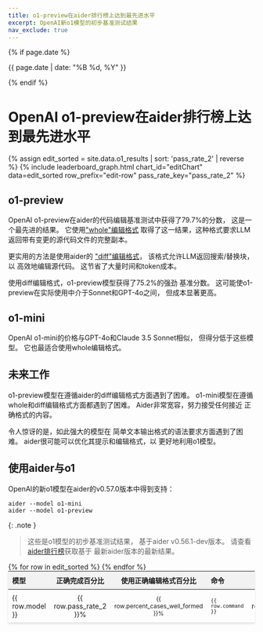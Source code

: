 ```yaml
---
title: o1-preview在aider排行榜上达到最先进水平
excerpt: OpenAI新o1模型的初步基准测试结果
nav_exclude: true
---
```

{% if page.date %}
<p class="post-date">{{ page.date | date: "%B %d, %Y" }}</p>
{% endif %}

# OpenAI o1-preview在aider排行榜上达到最先进水平

<script src="https://cdn.jsdelivr.net/npm/chart.js"></script>

{% assign edit_sorted = site.data.o1_results | sort: 'pass_rate_2' | reverse %}
{% include leaderboard_graph.html
  chart_id="editChart" 
  data=edit_sorted 
  row_prefix="edit-row" 
  pass_rate_key="pass_rate_2"
%}


## o1-preview

OpenAI o1-preview在aider的代码编辑基准测试中获得了79.7%的分数，
这是一个最先进的结果。
它使用["whole"编辑格式](/docs/leaderboards/#notes-on-the-edit-format)
取得了这一结果，这种格式要求LLM返回带有变更的源代码文件的完整副本。

更实用的方法是使用aider的
["diff"编辑格式](/docs/leaderboards/#notes-on-the-edit-format)，
该格式允许LLM返回搜索/替换块，以
高效地编辑源代码。
这节省了大量时间和token成本。

使用diff编辑格式，o1-preview模型获得了75.2%的强劲
基准分数。
这可能使o1-preview在实际使用中介于Sonnet和GPT-4o之间，
但成本显著更高。

## o1-mini

OpenAI o1-mini的价格与GPT-4o和Claude 3.5 Sonnet相似，
但得分低于这些模型。
它也最适合使用whole编辑格式。


## 未来工作

o1-preview模型在遵循aider的diff编辑格式方面遇到了困难。
o1-mini模型在遵循whole和diff编辑格式方面都遇到了困难。
Aider非常宽容，努力接受任何接近
正确格式的内容。

令人惊讶的是，如此强大的模型在
简单文本输出格式的语法要求方面遇到了困难。
aider很可能可以优化其提示和编辑格式，以
更好地利用o1模型。


## 使用aider与o1

OpenAI的新o1模型在aider的v0.57.0版本中得到支持：

```
aider --model o1-mini
aider --model o1-preview
```

{: .note }
> 这些是o1模型的初步基准测试结果，
> 基于aider v0.56.1-dev版本。
> 请查看[aider排行榜](/docs/leaderboards/)获取基于
> 最新aider版本的最新结果。


<table style="width: 100%; max-width: 800px; margin: auto; border-collapse: collapse; box-shadow: 0 2px 4px rgba(0,0,0,0.1); font-size: 14px;">
  <thead style="background-color: #f2f2f2;">
    <tr>
      <th style="padding: 8px; text-align: left;">模型</th>
      <th style="padding: 8px; text-align: center;">正确完成百分比</th>
      <th style="padding: 8px; text-align: center;">使用正确编辑格式百分比</th>
      <th style="padding: 8px; text-align: left;">命令</th>
      <th style="padding: 8px; text-align: center;">编辑格式</th>
    </tr>
  </thead>
  <tbody>
    {% for row in edit_sorted %}
      <tr style="border-bottom: 1px solid #ddd;">
        <td style="padding: 8px;">{{ row.model }}</td>
        <td style="padding: 8px; text-align: center;">{{ row.pass_rate_2 }}%</td>
        <td style="padding: 8px; text-align: center;">{{ row.percent_cases_well_formed }}%</td>
        <td style="padding: 8px;"><code>{{ row.command }}</code></td>
        <td style="padding: 8px; text-align: center;">{{ row.edit_format }}</td>
      </tr>
    {% endfor %}
  </tbody>
</table>


<style>
  tr.selected {
    color: #0056b3;
  }
  table {
    table-layout: fixed;
  }
  td, th {
    word-wrap: break-word;
    overflow-wrap: break-word;
  }
  td:nth-child(3), td:nth-child(4) {
    font-size: 12px;
  }
</style>

